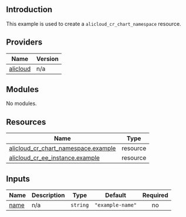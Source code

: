 ## Introduction

This example is used to create a `alicloud_cr_chart_namespace` resource.

<!-- BEGIN_TF_DOCS -->
## Providers

| Name | Version |
|------|---------|
| <a name="provider_alicloud"></a> [alicloud](#provider\_alicloud) | n/a |

## Modules

No modules.

## Resources

| Name | Type |
|------|------|
| [alicloud_cr_chart_namespace.example](https://registry.terraform.io/providers/aliyun/alicloud/latest/docs/resources/cr_chart_namespace) | resource |
| [alicloud_cr_ee_instance.example](https://registry.terraform.io/providers/aliyun/alicloud/latest/docs/resources/cr_ee_instance) | resource |

## Inputs

| Name | Description | Type | Default | Required |
|------|-------------|------|---------|:--------:|
| <a name="input_name"></a> [name](#input\_name) | n/a | `string` | `"example-name"` | no |
<!-- END_TF_DOCS -->
